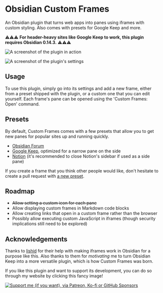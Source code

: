 # Obsidian Custom Frames
An Obsidian plugin that turns web apps into panes using iframes with custom styling. Also comes with presets for Google Keep and more.

⚠️⚠️⚠️ **For header-heavy sites like Google Keep to work, this plugin requires Obsidian 0.14.3.** ⚠️⚠️⚠️

![A screenshot of the plugin in action](https://raw.githubusercontent.com/Ellpeck/ObsidianCustomFrames/master/screenshot.png)

![A screenshot of the plugin's settings](https://raw.githubusercontent.com/Ellpeck/ObsidianCustomFrames/master/settings.png)

## Usage
To use this plugin, simply go into its settings and add a new frame, either from a preset shipped with the plugin, or a custom one that you can edit yourself. Each frame's pane can be opened using the 'Custom Frames: Open' command.

## Presets
By default, Custom Frames comes with a few presets that allow you to get new panes for popular sites up and running quickly.
- [Obsidian Forum](https://forum.obsidian.md/)
- [Google Keep](https://keep.google.com), optimized for a narrow pane on the side
- [Notion](https://www.notion.so/) (it's recommended to close Notion's sidebar if used as a side pane)

If you create a frame that you think other people would like, don't hesitate to create a pull request with [a new preset](https://github.com/Ellpeck/ObsidianCustomFrames/blob/master/main.ts#L7).

## Roadmap
- ~~Allow setting a custom icon for each pane~~
- Allow displaying custom frames in Markdown code blocks
- Allow creating links that open in a custom frame rather than the browser
- Possibly allow executing custom JavaScript in iframes (though security implications still need to be explored)

## Acknowledgements
Thanks to [lishid](https://github.com/lishid) for their help with making iframes work in Obsidian for a purpose like this. Also thanks to them for *motivating* me to turn Obsidian Keep into a more versatile plugin, which is how Custom Frames was born.

If you like this plugin and want to support its development, you can do so through my website by clicking this fancy image!

[![Support me (if you want), via Patreon, Ko-fi or GitHub Sponsors](https://ellpeck.de/res/generalsupport.png)](https://ellpeck.de/support)